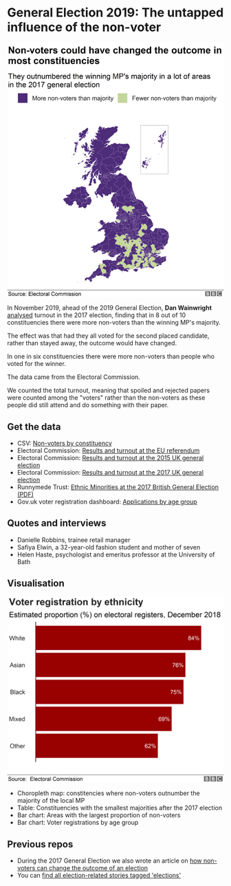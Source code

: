 # General Election 2019: The untapped influence of the non-voter

![](https://raw.githubusercontent.com/BBC-Data-Unit/non-voters-election19/master/nonvotemap3-nc.png)

In November 2019, ahead of the 2019 General Election, **Dan Wainwright** [analysed](https://www.bbc.co.uk/news/election-2019-50393317) turnout in the 2017 election, finding that in 8 out of 10 constituencies there were more non-voters than the winning MP's majority.

The effect was that had they all voted for the second placed candidate, rather than stayed away, the outcome would have changed.

In one in six constituencies there were more non-voters than people who voted for the winner.

The data came from the Electoral Commission.

We counted the total turnout, meaning that spoiled and rejected papers were counted among the "voters" rather than the non-voters as these people did still attend and do something with their paper.

## Get the data

* CSV: [Non-voters by constituency](https://github.com/BBC-Data-Unit/non-voters-election19/blob/master/nonvoters.csv)
* Electoral Commission: [Results and turnout at the EU referendum](https://www.electoralcommission.org.uk/who-we-are-and-what-we-do/elections-and-referendums/past-elections-and-referendums/eu-referendum/results-and-turnout-eu-referendum)
* Electoral Commission: [Results and turnout at the 2015 UK general election](https://www.electoralcommission.org.uk/who-we-are-and-what-we-do/elections-and-referendums/past-elections-and-referendums/uk-general-elections/results-and-turnout-2015-uk-general-election)
* Electoral Commission: [Results and turnout at the 2017 UK general election](https://www.electoralcommission.org.uk/who-we-are-and-what-we-do/elections-and-referendums/past-elections-and-referendums/uk-general-elections/results-and-turnout-2017-uk-general-election)
* Runnymede Trust: [Ethnic Minorities at the 2017 British General Election (PDF)](https://www.runnymedetrust.org/uploads/2017%20Election%20Briefing.pdf)
* Gov.uk voter registration dashboard: [Applications by age group](https://www.gov.uk/performance/register-to-vote/registrations-by-age-group)

## Quotes and interviews

* Danielle Robbins, trainee retail manager 
* Safiya Elwin, a 32-year-old fashion student and mother of seven
* Helen Haste, psychologist and emeritus professor at the University of Bath

## Visualisation

![](https://raw.githubusercontent.com/BBC-Data-Unit/non-voters-election19/master/registrationethnicity-nc%20(2).png)

* Choropleth map: constitencies where non-voters outnumber the majority of the local MP
* Table: Constituencies with the smallest majorities after the 2017 election
* Bar chart: Areas with the largest proportion of non-voters
* Bar chart: Voter registrations by age group

## Previous repos

* During the 2017 General Election we also wrote an article on [how non-voters can change the outcome of an election](https://github.com/BBC-Data-Unit/non-voters)
* You can [find all election-related stories tagged 'elections'](https://github.com/search?q=topic%3Aelections+org%3ABBC-Data-Unit&type=Repositories)
